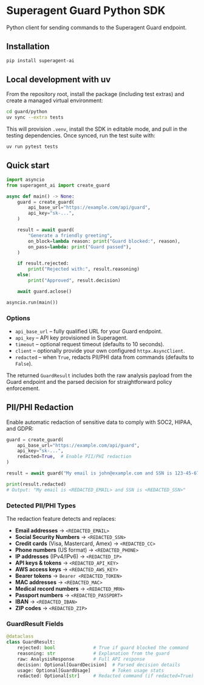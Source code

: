 # Superagent Guard Python SDK

Python client for sending commands to the Superagent Guard endpoint.

## Installation

```bash
pip install superagent-ai
```

## Local development with uv

From the repository root, install the package (including test extras) and create a managed virtual environment:

```bash
cd guard/python
uv sync --extra tests
```

This will provision `.venv`, install the SDK in editable mode, and pull in the testing dependencies. Once synced, run the test suite with:

```bash
uv run pytest tests
```

## Quick start

```python
import asyncio
from superagent_ai import create_guard

async def main() -> None:
    guard = create_guard(
        api_base_url="https://example.com/api/guard",
        api_key="sk-...",
    )

    result = await guard(
        "Generate a friendly greeting",
        on_block=lambda reason: print("Guard blocked:", reason),
        on_pass=lambda: print("Guard passed"),
    )

    if result.rejected:
        print("Rejected with:", result.reasoning)
    else:
        print("Approved", result.decision)

    await guard.aclose()

asyncio.run(main())
```

### Options

- `api_base_url` – fully qualified URL for your Guard endpoint.
- `api_key` – API key provisioned in Superagent.
- `timeout` – optional request timeout (defaults to 10 seconds).
- `client` – optionally provide your own configured `httpx.AsyncClient`.
- `redacted` – when `True`, redacts PII/PHI data from commands (defaults to `False`).

The returned `GuardResult` includes both the raw analysis payload from the Guard endpoint and the parsed decision for straightforward policy enforcement.

## PII/PHI Redaction

Enable automatic redaction of sensitive data to comply with SOC2, HIPAA, and GDPR:

```python
guard = create_guard(
    api_base_url="https://example.com/api/guard",
    api_key="sk-...",
    redacted=True,  # Enable PII/PHI redaction
)

result = await guard("My email is john@example.com and SSN is 123-45-6789")

print(result.redacted)
# Output: "My email is <REDACTED_EMAIL> and SSN is <REDACTED_SSN>"
```

### Detected PII/PHI Types

The redaction feature detects and replaces:

- **Email addresses** → `<REDACTED_EMAIL>`
- **Social Security Numbers** → `<REDACTED_SSN>`
- **Credit cards** (Visa, Mastercard, Amex) → `<REDACTED_CC>`
- **Phone numbers** (US format) → `<REDACTED_PHONE>`
- **IP addresses** (IPv4/IPv6) → `<REDACTED_IP>`
- **API keys & tokens** → `<REDACTED_API_KEY>`
- **AWS access keys** → `<REDACTED_AWS_KEY>`
- **Bearer tokens** → `Bearer <REDACTED_TOKEN>`
- **MAC addresses** → `<REDACTED_MAC>`
- **Medical record numbers** → `<REDACTED_MRN>`
- **Passport numbers** → `<REDACTED_PASSPORT>`
- **IBAN** → `<REDACTED_IBAN>`
- **ZIP codes** → `<REDACTED_ZIP>`

### GuardResult Fields

```python
@dataclass
class GuardResult:
    rejected: bool              # True if guard blocked the command
    reasoning: str              # Explanation from the guard
    raw: AnalysisResponse       # Full API response
    decision: Optional[GuardDecision]  # Parsed decision details
    usage: Optional[GuardUsage]        # Token usage stats
    redacted: Optional[str]     # Redacted command (if redacted=True)
```
